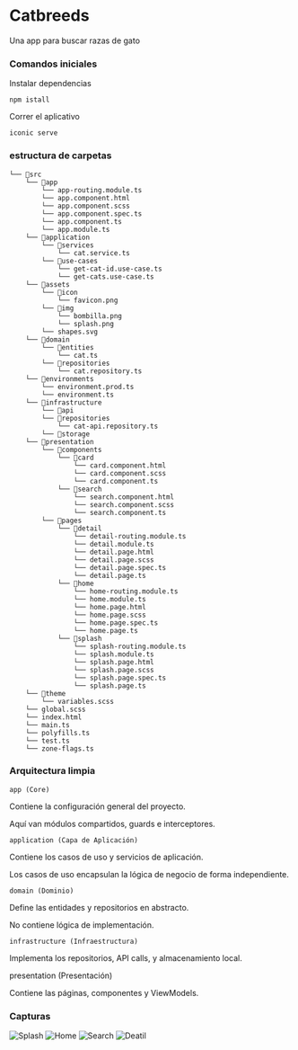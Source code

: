 
# Catbreeds

Una app para buscar razas de gato


### Comandos iniciales

Instalar dependencias 

`npm istall`

Correr el aplicativo 

`iconic serve`

### estructura de carpetas

```
└── 📁src
    └── 📁app
        └── app-routing.module.ts
        └── app.component.html
        └── app.component.scss
        └── app.component.spec.ts
        └── app.component.ts
        └── app.module.ts
    └── 📁application
        └── 📁services
            └── cat.service.ts
        └── 📁use-cases
            └── get-cat-id.use-case.ts
            └── get-cats.use-case.ts
    └── 📁assets
        └── 📁icon
            └── favicon.png
        └── 📁img
            └── bombilla.png
            └── splash.png
        └── shapes.svg
    └── 📁domain
        └── 📁entities
            └── cat.ts
        └── 📁repositories
            └── cat.repository.ts
    └── 📁environments
        └── environment.prod.ts
        └── environment.ts
    └── 📁infrastructure
        └── 📁api
        └── 📁repositories
            └── cat-api.repository.ts
        └── 📁storage
    └── 📁presentation
        └── 📁components
            └── 📁card
                └── card.component.html
                └── card.component.scss
                └── card.component.ts
            └── 📁search
                └── search.component.html
                └── search.component.scss
                └── search.component.ts
        └── 📁pages
            └── 📁detail
                └── detail-routing.module.ts
                └── detail.module.ts
                └── detail.page.html
                └── detail.page.scss
                └── detail.page.spec.ts
                └── detail.page.ts
            └── 📁home
                └── home-routing.module.ts
                └── home.module.ts
                └── home.page.html
                └── home.page.scss
                └── home.page.spec.ts
                └── home.page.ts
            └── 📁splash
                └── splash-routing.module.ts
                └── splash.module.ts
                └── splash.page.html
                └── splash.page.scss
                └── splash.page.spec.ts
                └── splash.page.ts
    └── 📁theme
        └── variables.scss
    └── global.scss
    └── index.html
    └── main.ts
    └── polyfills.ts
    └── test.ts
    └── zone-flags.ts
```

### Arquitectura limpia 

`app (Core)`

Contiene la configuración general del proyecto.

Aquí van módulos compartidos, guards e interceptores.

`application (Capa de Aplicación)`

Contiene los casos de uso y servicios de aplicación.

Los casos de uso encapsulan la lógica de negocio de forma independiente.

`domain (Dominio)`

Define las entidades y repositorios en abstracto.

No contiene lógica de implementación.

`infrastructure (Infraestructura)`

Implementa los repositorios, API calls, y almacenamiento local.

presentation (Presentación)

Contiene las páginas, componentes y ViewModels.

### Capturas 

![Splash](./src/assets/jpg/one.png)
![Home](./src/assets/jpg/two.png)
![Search](./src/assets/jpg/three.png)
![Deatil](./src/assets/jpg/four.png)
